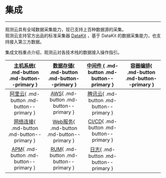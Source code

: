 # 集成

---

观测云具有全域数据采集能力，现已支持上百种数据源的采集。<br/>
观测云支持官方出品的标准采集器 [DataKit](../datakit/) ，基于 DataKit 的数据采集能力，也支持接入第三方数据。

集成文档重点介绍，观测云对各技术栈的数据接入操作指引。


| [主机系统](./host/index.md){ .md-button .md-button--primary } |[数据存储](./datastorage/index.md){ .md-button .md-button--primary }| [ 中间件 ](./middleware/index.md){ .md-button .md-button--primary } | [容器编排](./container/index.md){ .md-button .md-button--primary } |
| :----: | :----: | :----: | :----: |
| [阿里云](./aliyun/index.md){ .md-button .md-button--primary } |[AWS](./aws/index.md){ .md-button .md-button--primary }| [腾讯云](./tencent-cloud/index.md){ .md-button .md-button--primary } | |
| [网络连接](./network/index.md){ .md-button .md-button--primary } |[Web服务](./webservice/index.md){ .md-button .md-button--primary }| [CI/CD](./cicd/index.md){ .md-button .md-button--primary } | |
| [APM](../integrations/ddtrace-java.md){ .md-button .md-button--primary } |[RUM](./rum/rum-android.md){ .md-button .md-button--primary }| [日志](../integrations/logstash.md){ .md-button .md-button--primary }| |




